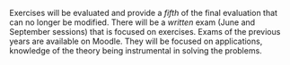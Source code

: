 Exercises will be evaluated and provide a _fifth_ of the final evaluation that can no longer be modified. There will be a _written_ exam (June and September sessions) that is focused on exercises. Exams of the previous years are available on Moodle. They will be focused on applications, knowledge of the theory being instrumental in solving the problems. 
